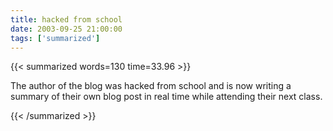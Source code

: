 ```yaml
---
title: hacked from school
date: 2003-09-25 21:00:00
tags: ['summarized']
---
```


{{< summarized words=130 time=33.96 >}}

The author of the blog was hacked from school and is now writing a summary of their own blog post in real time while attending their next class.

{{< /summarized >}}